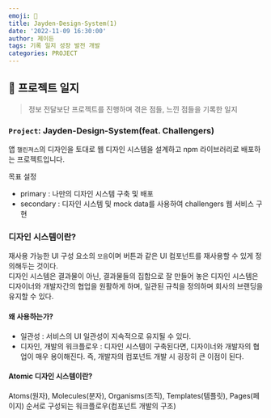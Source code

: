 ```yaml
---
emoji: 🔨
title: Jayden-Design-System(1)
date: '2022-11-09 16:30:00'
author: 제이든
tags: 기록 일지 성장 발전 개발
categories: PROJECT
---
```


## 🔨 프로젝트 일지

> 정보 전달보단 프로젝트를 진행하며 겪은 점들, 느낀 점들을 기록한 일지

### `Project`: Jayden-Design-System(feat. Challengers)

앱 `챌린져스`의 디자인을 토대로 웹 디자인 시스템을 설계하고 npm 라이브러리로 배포하는 프로젝트입니다.<br/>

목표 설정

- primary : 나만의 디자인 시스템 구축 및 배포
- secondary : 디자인 시스템 및 mock data를 사용하여 challengers 웹 서비스 구현

### 디자인 시스템이란?

재사용 가능한 UI 구성 요소의 `모음`이며 버튼과 같은 UI 컴포넌트를 재사용할 수 있게 정의해두는 것이다.<br/>
디자인 시스템은 결과물이 아닌, 결과물들의 집합으로 잘 만들어 놓은 디자인 시스템은 디자이너와 개발자간의 협업을 원활하게 하며, 일관된 규칙을 정의하며 회사의 브랜딩을 유지할 수 있다.

#### 왜 사용하는가?

- 일관성 : 서비스의 UI 일관성이 지속적으로 유지될 수 있다.
- 디자인, 개발의 워크플로우 : 디자인 시스템이 구축된다면, 디자이너와 개발자의 협업이 매우 용이해진다. 즉, 개발자의 컴포넌트 개발 시 굉장히 큰 이점이 된다.

#### Atomic 디자인 시스템이란?

Atoms(원자), Molecules(분자), Organisms(조직), Templates(템플릿), Pages(페이지) 순서로 구성되는 워크플로우(컴포넌트 개발의 구조)

```toc

```
